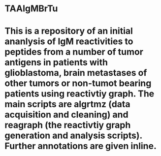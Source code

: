 
# TAAIgMBrTu
# This is a repository of an initial ananlysis of IgM reactivities to peptides from a number of tumor antigens in patients with glioblastoma, brain metastases of other tumors or non-tumot bearing patients using reactivtiy graph. The main scripts are algrtmz (data acquisition and cleaning) and reagraph (the reactivtiy graph generation and analysis scripts). Further annotations are given inline.

